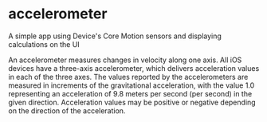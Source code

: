 # accelerometer
A simple app using Device's Core Motion sensors and displaying calculations on the UI

An accelerometer measures changes in velocity along one axis. 
All iOS devices have a three-axis accelerometer, which delivers acceleration values in each of the three axes. The values reported by the accelerometers are measured in increments of the gravitational acceleration, with the value 1.0 representing an acceleration of 9.8 meters per second (per second) in the given direction. Acceleration values may be positive or negative depending on the direction of the acceleration.

